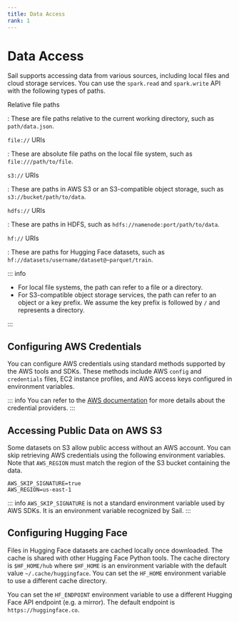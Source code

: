 ```yaml
---
title: Data Access
rank: 1
---
```


# Data Access

Sail supports accessing data from various sources, including local files and cloud storage services.
You can use the `spark.read` and `spark.write` API with the following types of paths.

Relative file paths

: These are file paths relative to the current working directory, such as `path/data.json`.

`file://` URIs

: These are absolute file paths on the local file system, such as `file:///path/to/file`.

`s3://` URIs

: These are paths in AWS S3 or an S3-compatible object storage, such as `s3://bucket/path/to/data`.

`hdfs://` URIs

: These are paths in HDFS, such as `hdfs://namenode:port/path/to/data`.

`hf://` URIs

: These are paths for Hugging Face datasets, such as `hf://datasets/username/dataset@~parquet/train`.

::: info

- For local file systems, the path can refer to a file or a directory.
- For S3-compatible object storage services, the path can refer to an object or a key prefix.
  We assume the key prefix is followed by `/` and represents a directory.

:::

## Configuring AWS Credentials

You can configure AWS credentials using standard methods supported by the AWS tools and SDKs.
These methods include AWS `config` and `credentials` files,
EC2 instance profiles, and AWS access keys configured in environment variables.

::: info
You can refer to the [AWS documentation](https://docs.aws.amazon.com/sdkref/latest/guide/standardized-credentials.html)
for more details about the credential providers.
:::

## Accessing Public Data on AWS S3

Some datasets on S3 allow public access without an AWS account.
You can skip retrieving AWS credentials using the following environment variables.
Note that `AWS_REGION` must match the region of the S3 bucket containing the data.

```text
AWS_SKIP_SIGNATURE=true
AWS_REGION=us-east-1
```

::: info
`AWS_SKIP_SIGNATURE` is not a standard environment variable used by AWS SDKs.
It is an environment variable recognized by Sail.
:::

## Configuring Hugging Face

Files in Hugging Face datasets are cached locally once downloaded.
The cache is shared with other Hugging Face Python tools.
The cache directory is `$HF_HOME/hub` where `$HF_HOME` is an environment variable with the default value `~/.cache/huggingface`.
You can set the `HF_HOME` environment variable to use a different cache directory.

You can set the `HF_ENDPOINT` environment variable to use a different Hugging Face API endpoint (e.g. a mirror). The default endpoint is `https://huggingface.co`.
